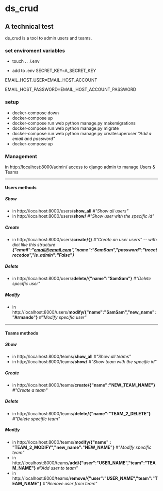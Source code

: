 # ds_crud
## A technical test

ds_crud is a tool to admin users and teams.

### set enviroment variables
- touch . . /.env

- add to .env
SECRET_KEY=A_SECRET_KEY

EMAIL_HOST_USER=EMAIL_HOST_ACCOUNT

EMAIL_HOST_PASSWORD=EMAIL_HOST_ACCOUNT_PASSWORD

### setup
- docker-compose down
- docker-compose up
- docker-compose run web python manage.py makemigrations
- docker-compose run web python manage.py migrate
- docker-compose run web python manage.py createsuperuser
  _"Add a email and password"_
- docker-compose up

### Management
in http://localhost:8000/admin/ access to django admin to manage Users & Teams

---
#### Users methods
##### Show
- in http://localhost:8000/users/__show_all__  _#"Show all users"_
- in http://localhost:8000/users/__show/<id>__  _#"Show user with the specific id"_
##### Create
- in http://localhost:8000/users/__create/{}__  _#"Create an user users"_
-- _with dict like this structure  
  __{"email":"email@email.com","name":"SamSam","password":"trecetrecedos","is_admin":"False"}___
##### Delete
- in http://localhost:8000/users/__delete/{"name":"SamSam"}__  _#"Delete specific user"_
##### Modify
- in http://localhost:8000/users/__modify/{"name":"SamSam","new_name":"Armando"}__  _#"Modify specific user"_
---
#### Teams methods
##### Show
- in http://localhost:8000/teams/__show_all__  _#"Show all teams"_
- in http://localhost:8000/teams/__show/<id>__  _#"Show team with the specific id"_
##### Create
- in http://localhost:8000/teams/__create/{"name":"NEW_TEAM_NAME"}__  _#"Create a team"_
##### Delete
- in http://localhost:8000/teams/__delete/{"name":"TEAM_2_DELETE"}__  _#"Delete specific team"_
##### Modify
- in http://localhost:8000/teams/__modify/{"name" : "TEAM_2_MODIFY","new_name":"NEW_NAME"}__  _#"Modify specific team"_
- in http://localhost:8000/teams/__add/{"user":"USER_NAME","team":"TEAM_NAME"}__  _#"Add user to team"_
- in http://localhost:8000/teams/__remove/{"user":"USER_NAME","team":"TEAM_NAME"}__  _#"Remove user from team"_
